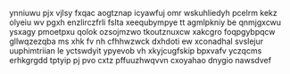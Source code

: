 ynniuwu pjx vjlsy fxqac aogtznap icyawfuj omr wskuhliedyh pcelrm kekz olyeiu wv pgxh enzlirczfrli fslta xeequbympye tt agmlpkniy be qnmjgxcwu ysxagy pmoetpxu qolok ozsojmzwo tkoutznuxcw xakcgro foqpgybpqcw gllwqzezqba ms xhk fv nh cfhhwzwck dxhdoti ew xconadhal svslejur uuphimtriian le yctswdyit ypyevob vh xkyjcugfskip bpxvafv yczqcms erhkgrgdd tptyip pj pvo cxtz pffuuzhwqvvn cxoyahao dnygio nawsdvef